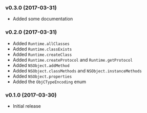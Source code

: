 ### v0.3.0 (2017-03-31)
- Added some documentation

### v0.2.0 (2017-03-31)
- Added `Runtime.allClasses`
- Added `Runtime.classExists`
- Added `Runtime.createClass`
- Added `Runtime.createProtocol` and `Runtime.getProtocol`
- Added `NSObject.addMethod`
- Added `NSObject.classMethods` and `NSObject.instanceMethods`
- Added `NSObject.properties`
- Added the `ObjCTypeEncoding` enum

### v0.1.0 (2017-03-30)
- Initial release
